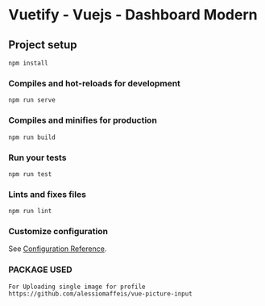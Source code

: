 # Vuetify - Vuejs - Dashboard Modern

## Project setup

```
npm install
```

### Compiles and hot-reloads for development

```
npm run serve
```

### Compiles and minifies for production

```
npm run build
```

### Run your tests

```
npm run test
```

### Lints and fixes files

```
npm run lint
```

### Customize configuration

See [Configuration Reference](https://cli.vuejs.org/config/).

### PACKAGE USED

```
For Uploading single image for profile
https://github.com/alessiomaffeis/vue-picture-input
```
